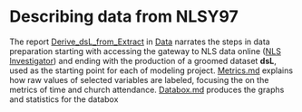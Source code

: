 
Describing data from NLSY97
========================================================

The report [Derive_dsL_from_Extract](https://github.com/andkov/Longitudinal_Models_of_Religiosity_NLSY97/blob/master/Data/Derive_dsL_from_Extract.md) in  [Data](https://github.com/andkov/Longitudinal_Models_of_Religiosity_NLSY97/tree/master/Data) narrates the steps in data preparation starting with accessing the gateway to NLS data online ([NLS Investigator](https://www.nlsinfo.org/investigator/pages/login.jsp)) and ending with the production of a groomed dataset **dsL**, used as the starting point for each of  modeling project. [Metrics.md](./Metrics.md) explains how raw values of selected variables are labeled, focusing the on the metrics of time and church attendance. [Databox.md](./Databox.md)  produces the graphs and statistics for the databox
